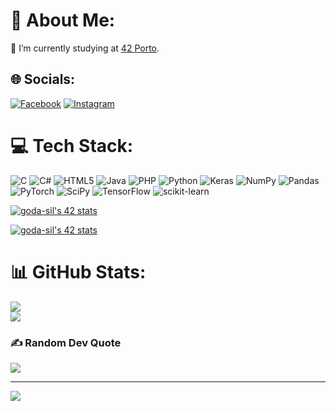 # 💫 About Me:
🔭 I’m currently studying at [42 Porto](https://www.42porto.com/).

## 🌐 Socials:
[![Facebook](https://img.shields.io/badge/Facebook-%231877F2.svg?logo=Facebook&logoColor=white)](https://pt-pt.facebook.com/people/Gon%C3%A7alo-Pimenta/100004955448433/) [![Instagram](https://img.shields.io/badge/Instagram-%23E4405F.svg?logo=Instagram&logoColor=white)](https://instagram.com/pimenta_gonca04)

# 💻 Tech Stack:
![C](https://img.shields.io/badge/c-%2300599C.svg?style=for-the-badge&logo=c&logoColor=white) ![C#](https://img.shields.io/badge/c%23-%23239120.svg?style=for-the-badge&logo=c-sharp&logoColor=white) ![HTML5](https://img.shields.io/badge/html5-%23E34F26.svg?style=for-the-badge&logo=html5&logoColor=white) ![Java](https://img.shields.io/badge/java-%23ED8B00.svg?style=for-the-badge&logo=java&logoColor=white) ![PHP](https://img.shields.io/badge/php-%23777BB4.svg?style=for-the-badge&logo=php&logoColor=white) ![Python](https://img.shields.io/badge/python-3670A0?style=for-the-badge&logo=python&logoColor=ffdd54) ![Keras](https://img.shields.io/badge/Keras-%23D00000.svg?style=for-the-badge&logo=Keras&logoColor=white) ![NumPy](https://img.shields.io/badge/numpy-%23013243.svg?style=for-the-badge&logo=numpy&logoColor=white) ![Pandas](https://img.shields.io/badge/pandas-%23150458.svg?style=for-the-badge&logo=pandas&logoColor=white) ![PyTorch](https://img.shields.io/badge/PyTorch-%23EE4C2C.svg?style=for-the-badge&logo=PyTorch&logoColor=white) ![SciPy](https://img.shields.io/badge/SciPy-%230C55A5.svg?style=for-the-badge&logo=scipy&logoColor=%white) ![TensorFlow](https://img.shields.io/badge/TensorFlow-%23FF6F00.svg?style=for-the-badge&logo=TensorFlow&logoColor=white) ![scikit-learn](https://img.shields.io/badge/scikit--learn-%23F7931E.svg?style=for-the-badge&logo=scikit-learn&logoColor=white)

[![goda-sil's 42 stats](https://badge42.vercel.app/api/v2/clb6g44lz00060gmhbtwnllgg/stats?cursusId=9&coalitionId=undefined)](https://github.com/JaeSeoKim/badge42)

[![goda-sil's 42 stats](https://badge42.vercel.app/api/v2/clb6g44lz00060gmhbtwnllgg/stats?cursusId=21&coalitionId=undefined)](https://github.com/JaeSeoKim/badge42)

# 📊 GitHub Stats:
![](https://github-readme-stats.vercel.app/api?username=GoPepperPY&theme=calm&hide_border=false&include_all_commits=false&count_private=false)<br/>
![](https://github-readme-streak-stats.herokuapp.com/?user=GoPepperPY&theme=calm&hide_border=false)<br/>

### ✍️ Random Dev Quote
![](https://quotes-github-readme.vercel.app/api?type=horizontal&theme=radical)

---
[![](https://visitcount.itsvg.in/api?id=GoPepperPY&icon=0&color=0)](https://visitcount.itsvg.in)

<!-- Proudly created with GPRM ( https://gprm.itsvg.in ) -->
